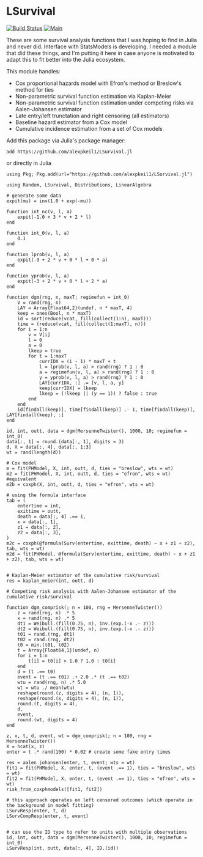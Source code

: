# LSurvival

[![Build Status](https://github.com/alexpkeil1/LSurvival.jl/actions/workflows/runtests.yml/badge.svg?branch=main)](https://github.com/alexpkeil1/LSurvival.jl/actions/workflows/runtests.yml?query=branch%3Amain)
[![Main](https://img.shields.io/badge/docs-main-blue.svg)](https://alexpkeil1.github.io/LSurvival.jl/main/)

These are some survival analysis functions that I was hoping to find in Julia and never did. Interface with StatsModels is developing. I needed a module that did these things, and I'm putting it here in case anyone is motivated to adapt this to fit better into the Julia ecosystem.

This module handles:
- Cox proportional hazards model with Efron's method or Breslow's method for ties
- Non-parametric survival function estimation via Kaplan-Meier
- Non-parametric survival function estimation under competing risks via Aalen-Johansen estimator
- Late entry/left trunctation and right censoring (all estimators)
- Baseline hazard estimator from a Cox model
- Cumulative incidence estimation from a set of Cox models

Add this package via Julia's package manager:

`add https://github.com/alexpkeil1/LSurvival.jl`

or directly in Julia

`using Pkg; Pkg.add(url="https://github.com/alexpkeil1/LSurvival.jl")`


```{julia}
using Random, LSurvival, Distributions, LinearAlgebra

# generate some data
expit(mu) = inv(1.0 + exp(-mu))

function int_nc(v, l, a)
    expit(-1.0 + 3 * v + 2 * l)
end

function int_0(v, l, a)
    0.1
end

function lprob(v, l, a)
    expit(-3 + 2 * v + 0 * l + 0 * a)
end

function yprob(v, l, a)
    expit(-3 + 2 * v + 0 * l + 2 * a)
end

function dgm(rng, n, maxT; regimefun = int_0)
    V = rand(rng, n)
    LAY = Array{Float64,2}(undef, n * maxT, 4)
    keep = ones(Bool, n * maxT)
    id = sort(reduce(vcat, fill(collect(1:n), maxT)))
    time = (reduce(vcat, fill(collect(1:maxT), n)))
    for i = 1:n
        v = V[i]
        l = 0
        a = 0
        lkeep = true
        for t = 1:maxT
            currIDX = (i - 1) * maxT + t
            l = lprob(v, l, a) > rand(rng) ? 1 : 0
            a = regimefun(v, l, a) > rand(rng) ? 1 : 0
            y = yprob(v, l, a) > rand(rng) ? 1 : 0
            LAY[currIDX, :] .= [v, l, a, y]
            keep[currIDX] = lkeep
            lkeep = (!lkeep || (y == 1)) ? false : true
        end
    end
    id[findall(keep)], time[findall(keep)] .- 1, time[findall(keep)], LAY[findall(keep), :]
end

id, int, outt, data = dgm(MersenneTwister(), 1000, 10; regimefun = int_0)
data[:, 1] = round.(data[:, 1], digits = 3)
d, X = data[:, 4], data[:, 1:3]
wt = rand(length(d))

# Cox model
m = fit(PHModel, X, int, outt, d, ties = "breslow", wts = wt)
m2 = fit(PHModel, X, int, outt, d, ties = "efron", wts = wt)
#equivalent
m2b = coxph(X, int, outt, d, ties = "efron", wts = wt)

# using the formula interface
tab = (
    entertime = int,
    exittime = outt,
    death = data[:, 4] .== 1,
    x = data[:, 1],
    z1 = data[:, 2],
    z2 = data[:, 3],
)
m2c = coxph(@formula(Surv(entertime, exittime, death) ~ x + z1 + z2), tab, wts = wt)
m2d = fit(PHModel, @formula(Surv(entertime, exittime, death) ~ x + z1 + z2), tab, wts = wt)


# Kaplan-Meier estimator of the cumulative risk/survival
res = kaplan_meier(int, outt, d)

# Competing risk analysis with Aalen-Johansen estimator of the cumulative risk/survival

function dgm_comprisk(; n = 100, rng = MersenneTwister())
    z = rand(rng, n) .* 5
    x = rand(rng, n) .* 5
    dt1 = Weibull.(fill(0.75, n), inv.(exp.(-x .- z)))
    dt2 = Weibull.(fill(0.75, n), inv.(exp.(-x .- z)))
    t01 = rand.(rng, dt1)
    t02 = rand.(rng, dt2)
    t0 = min.(t01, t02)
    t = Array{Float64,1}(undef, n)
    for i = 1:n
        t[i] = t0[i] > 1.0 ? 1.0 : t0[i]
    end
    d = (t .== t0)
    event = (t .== t01) .+ 2.0 .* (t .== t02)
    wtu = rand(rng, n) .* 5.0
    wt = wtu ./ mean(wtu)
    reshape(round.(z, digits = 4), (n, 1)),
    reshape(round.(x, digits = 4), (n, 1)),
    round.(t, digits = 4),
    d,
    event,
    round.(wt, digits = 4)
end

z, x, t, d, event, wt = dgm_comprisk(; n = 100, rng = MersenneTwister())
X = hcat(x, z)
enter = t .* rand(100) * 0.02 # create some fake entry times

res = aalen_johansen(enter, t, event; wts = wt)
fit1 = fit(PHModel, X, enter, t, (event .== 1), ties = "breslow", wts = wt)
fit2 = fit(PHModel, X, enter, t, (event .== 1), ties = "efron", wts = wt)
risk_from_coxphmodels([fit1, fit2])

# this approach operates on left censored outcomes (which operate in the background in model fitting)
LSurvResp(enter, t, d)
LSurvCompResp(enter, t, event)


# can use the ID type to refer to units with multiple observations
id, int, outt, data = dgm(MersenneTwister(), 1000, 10; regimefun = int_0)
LSurvResp(int, outt, data[:, 4], ID.(id))
```
